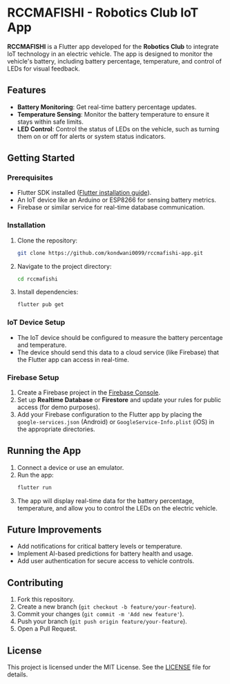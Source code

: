 
# RCCMAFISHI - Robotics Club IoT App

**RCCMAFISHI** is a Flutter app developed for the **Robotics Club** to integrate IoT technology in an electric vehicle. The app is designed to monitor the vehicle's battery, including battery percentage, temperature, and control of LEDs for visual feedback.

## Features
- **Battery Monitoring**: Get real-time battery percentage updates.
- **Temperature Sensing**: Monitor the battery temperature to ensure it stays within safe limits.
- **LED Control**: Control the status of LEDs on the vehicle, such as turning them on or off for alerts or system status indicators.

## Getting Started

### Prerequisites

- Flutter SDK installed ([Flutter installation guide](https://flutter.dev/docs/get-started/install)).
- An IoT device like an Arduino or ESP8266 for sensing battery metrics.
- Firebase or similar service for real-time database communication.

### Installation

1. Clone the repository:
   ```bash
   git clone https://github.com/kondwani0099/rccmafishi-app.git
   ```
2. Navigate to the project directory:
   ```bash
   cd rccmafishi
   ```
3. Install dependencies:
   ```bash
   flutter pub get
   ```

### IoT Device Setup

- The IoT device should be configured to measure the battery percentage and temperature.
- The device should send this data to a cloud service (like Firebase) that the Flutter app can access in real-time.

### Firebase Setup

1. Create a Firebase project in the [Firebase Console](https://console.firebase.google.com/).
2. Set up **Realtime Database** or **Firestore** and update your rules for public access (for demo purposes).
3. Add your Firebase configuration to the Flutter app by placing the `google-services.json` (Android) or `GoogleService-Info.plist` (iOS) in the appropriate directories.

## Running the App

1. Connect a device or use an emulator.
2. Run the app:
   ```bash
   flutter run
   ```
3. The app will display real-time data for the battery percentage, temperature, and allow you to control the LEDs on the electric vehicle.

## Future Improvements
- Add notifications for critical battery levels or temperature.
- Implement AI-based predictions for battery health and usage.
- Add user authentication for secure access to vehicle controls.

## Contributing

1. Fork this repository.
2. Create a new branch (`git checkout -b feature/your-feature`).
3. Commit your changes (`git commit -m 'Add new feature'`).
4. Push your branch (`git push origin feature/your-feature`).
5. Open a Pull Request.

## License

This project is licensed under the MIT License. See the [LICENSE](LICENSE) file for details.
